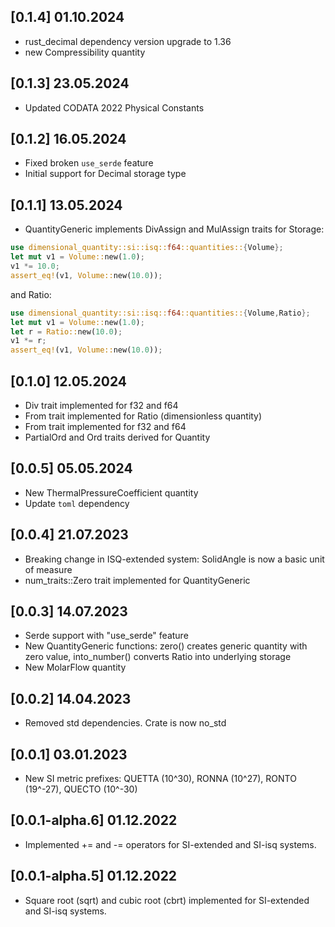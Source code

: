 ## [0.1.4] 01.10.2024
- rust_decimal dependency version upgrade to 1.36
- new Compressibility quantity
## [0.1.3] 23.05.2024
- Updated CODATA 2022 Physical Constants
## [0.1.2] 16.05.2024
- Fixed broken ```use_serde``` feature
- Initial support for Decimal storage type 
## [0.1.1] 13.05.2024
- QuantityGeneric implements DivAssign and MulAssign traits for Storage:
```rust
use dimensional_quantity::si::isq::f64::quantities::{Volume};
let mut v1 = Volume::new(1.0);
v1 *= 10.0;
assert_eq!(v1, Volume::new(10.0));
```
and Ratio:

```rust
use dimensional_quantity::si::isq::f64::quantities::{Volume,Ratio};
let mut v1 = Volume::new(1.0);
let r = Ratio::new(10.0);
v1 *= r;
assert_eq!(v1, Volume::new(10.0));
```
## [0.1.0] 12.05.2024
- Div<Quantity> trait implemented for f32 and f64
- From<Num> trait implemented for Ratio (dimensionless quantity)
- From<Ratio> trait implemented for f32 and f64
- PartialOrd and Ord traits derived for Quantity

## [0.0.5] 05.05.2024
- New ThermalPressureCoefficient quantity
- Update `toml` dependency
## [0.0.4] 21.07.2023
- Breaking change in ISQ-extended system: SolidAngle is now a basic unit of measure
- num_traits::Zero trait implemented for QuantityGeneric

## [0.0.3] 14.07.2023
- Serde support with "use_serde" feature
- New QuantityGeneric functions: zero() creates generic quantity with zero value, into_number() converts Ratio into underlying storage
- New MolarFlow quantity

## [0.0.2] 14.04.2023
- Removed std dependencies. Crate is now no_std


## [0.0.1] 03.01.2023
- New SI metric prefixes: QUETTA (10^30), RONNA (10^27), RONTO (19^-27), QUECTO (10^-30)

## [0.0.1-alpha.6] 01.12.2022
- Implemented += and -= operators for SI-extended and SI-isq systems.

## [0.0.1-alpha.5] 01.12.2022
- Square root (sqrt) and cubic root (cbrt) implemented for SI-extended and SI-isq systems.
